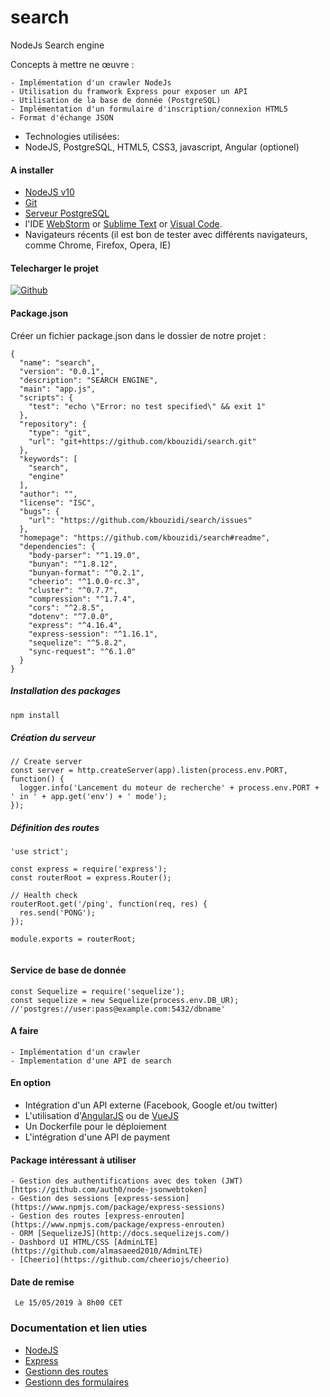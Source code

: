 # search
NodeJs Search engine

Concepts à mettre ne œuvre :

    - Implémentation d'un crawler NodeJs
    - Utilisation du framwork Express pour exposer un API
    - Utilisation de la base de donnée (PostgreSQL)
    - Implémentation d'un formulaire d'inscription/connexion HTML5
    - Format d'échange JSON

* Technologies utilisées:
 * NodeJS, PostgreSQL, HTML5, CSS3, javascript, Angular (optionel)

#### A installer
* [NodeJS v10](https://nodejs.org/)  
* [Git](http://git-scm.com/)  
* [Serveur PostgreSQL](https://www.elephantsql.com/)
* l'IDE [WebStorm](https://www.jetbrains.com/webstorm/) or [Sublime Text](http://www.sublimetext.com/3) or [Visual Code](https://code.visualstudio.com/).
* Navigateurs récents (il est bon de tester avec différents navigateurs, comme Chrome, Firefox, Opera, IE)
 
#### Telecharger le projet

[![Github](https://assets-cdn.github.com/images/modules/logos_page/GitHub-Mark.png)](https://github.com/kbouzidi/search)

#### Package.json

Créer un fichier package.json dans le dossier de notre projet :
```
{
  "name": "search",
  "version": "0.0.1",
  "description": "SEARCH ENGINE",
  "main": "app.js",
  "scripts": {
    "test": "echo \"Error: no test specified\" && exit 1"
  },
  "repository": {
    "type": "git",
    "url": "git+https://github.com/kbouzidi/search.git"
  },
  "keywords": [
    "search",
    "engine"
  ],
  "author": "",
  "license": "ISC",
  "bugs": {
    "url": "https://github.com/kbouzidi/search/issues"
  },
  "homepage": "https://github.com/kbouzidi/search#readme",
  "dependencies": {
    "body-parser": "^1.19.0",
    "bunyan": "^1.8.12",
    "bunyan-format": "^0.2.1",
    "cheerio": "^1.0.0-rc.3",
    "cluster": "^0.7.7",
    "compression": "^1.7.4",
    "cors": "^2.8.5",
    "dotenv": "^7.0.0",
    "express": "^4.16.4",
    "express-session": "^1.16.1",
    "sequelize": "^5.8.2",
    "sync-request": "^6.1.0"
  }
}
```

##### Installation des packages
```javascript
npm install
```

##### Création du serveur 

```language-javascript
// Create server
const server = http.createServer(app).listen(process.env.PORT, function() {
  logger.info('Lancement du moteur de recherche' + process.env.PORT + ' in ' + app.get('env') + ' mode');
});

```

##### Définition des routes 

```language-javascript 
'use strict';

const express = require('express');
const routerRoot = express.Router();

// Health check
routerRoot.get('/ping', function(req, res) {
  res.send('PONG');
});

module.exports = routerRoot;
   
```

#### Service de base de donnée
```language-javascript
const Sequelize = require('sequelize');
const sequelize = new Sequelize(process.env.DB_UR); //'postgres://user:pass@example.com:5432/dbname'
```

#### A faire
    - Implémentation d'un crawler
    - Implementation d'une API de search

#### En option
   - Intégration d'un API externe (Facebook, Google et/ou twitter)
   - L'utilisation d'[AngularJS](https://angularjs.org/) ou de [VueJS](https://vuejs.org/)
   - Un Dockerfile pour le déploiement 
   - L'intégration d'une API de payment
 
#### Package intéressant à utiliser 
    - Gestion des authentifications avec des token (JWT)[https://github.com/auth0/node-jsonwebtoken]
    - Gestion des sessions [express-session](https://www.npmjs.com/package/express-sessions)
    - Gestion des routes [express-enrouten](https://www.npmjs.com/package/express-enrouten)
    - ORM [SequelizeJS](http://docs.sequelizejs.com/)
    - Dashbord UI HTML/CSS [AdminLTE](https://github.com/almasaeed2010/AdminLTE)
    - [Cheerio](https://github.com/cheeriojs/cheerio)
#### Date de remise 
<code> Le 15/05/2019 à 8h00 CET</code>

### Documentation et lien uties
- [NodeJS](https://nodejs.org/api/)
- [Express](http://expressjs.com/en/api.html)
- [Gestionn des routes](https://developer.mozilla.org/en-US/docs/Learn/Server-side/Express_Nodejs/routes)
- [Gestionn des formulaires](https://developer.mozilla.org/en-US/docs/Learn/Server-side/Express_Nodejs/forms)